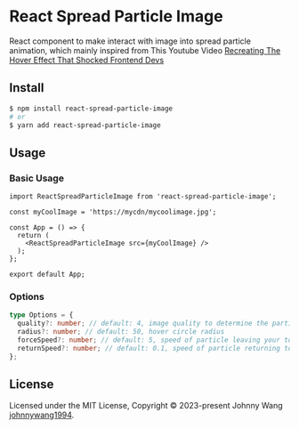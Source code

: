 # React Spread Particle Image
React component to make interact with image into spread particle animation, which mainly inspired from This Youtube Video [Recreating The Hover Effect That Shocked Frontend Devs](https://www.youtube.com/watch?v=W78MY7_q_6A)

## Install
```bash
$ npm install react-spread-particle-image
# or
$ yarn add react-spread-particle-image
```

## Usage
### Basic Usage
```tsx
import ReactSpreadParticleImage from 'react-spread-particle-image';

const myCoolImage = 'https://mycdn/mycoolimage.jpg';

const App = () => {
  return (
    <ReactSpreadParticleImage src={myCoolImage} />
  );
};

export default App;
```

### Options
```ts
type Options = {
  quality?: number; // default: 4, image quality to determine the particle DIAMETER
  radius?: number; // default: 50, hover circle radius
  forceSpeed?: number; // default: 5, speed of particle leaving your touch point
  returnSpeed?: number; // default: 0.1, speed of particle returning to it's original point
};
```

## License
Licensed under the MIT License, Copyright © 2023-present Johnny Wang [johnnywang1994](https://github.com/johnnywang1994).
